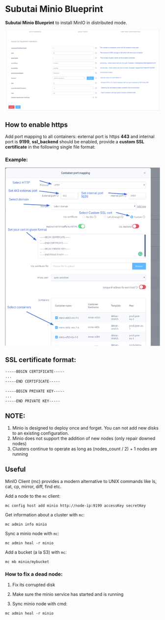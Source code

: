 # Subutai Minio Blueprint 

**Subutai Minio Blueprint** to install MinIO in distributed mode.

![logo](https://github.com/absidish/subutai-minio/blob/master/docs/minioWizard.png)

## How to enable https

Add port mapping to all containers: external port is https **443** and internal port is **9199**, **ssl_backend** should be enabled,  provide a **custom SSL certificate** in the following single file format:

### Example:

![portmapping](https://github.com/absidish/subutai-minio/blob/master/docs/miniport.png)

## SSL certificate format:
```
-----BEGIN CERTIFICATE-----
...
-----END CERTIFICATE-----

-----BEGIN PRIVATE KEY-----
...
-----END PRIVATE KEY-----
```

## NOTE:

1. Minio is designed to deploy once and forget. You can not add new disks to an existing configuration.
2. Minio does not support the addition of new nodes (only repair downed nodes)
3. Clusters continue to operate as long as (nodes_count / 2) + 1 nodes are running 

## Useful

MinIO Client (mc) provides a modern alternative to UNIX commands like ls, cat, cp, mirror, diff, find etc.

Add a node to the `mc` client:

```shell
mc config host add minio http://node-ip:9199 accessKey secretKey
```

Get information about a cluster with `mc`:

```shell
mc admin info minio
```

Sync a minio node with `mc`:

```shell
mc admin heal -r minio
```

Add a bucket (a la S3) with `mc`:

```shell
mc mb minio/mybucket
```

### How to fix a dead node:

1) Fix its corrupted disk

2) Make sure the minio service has started and is running

3) Sync minio node with cmd: 

```shell
mc admin heal -r minio
```

